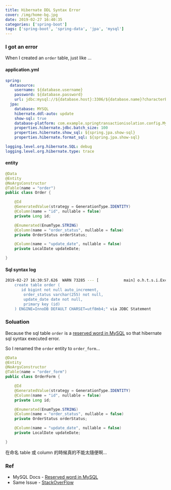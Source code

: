 ```yaml
---
title: Hibernate DDL Syntax Error
cover: /img/home-bg.jpg
date: 2019-02-27 16:40:35
categories: ['spring-boot']
tags: ['spring-boot', 'spring-data', 'jpa', 'mysql']
---
```

### I got an error
When I created an `order` table, just like ...

#### application.yml
```yaml
spring:
  datasource:
    username: ${database.username}
    password: ${database.password}
    url: jdbc:mysql://${database.host}:3306/${database.name}?characterEncoding=utf-8&useUnicode=true&useSSL=false&rewriteBatchedStatements=TRUE
  jpa:
    database: MYSQL
    hibernate.ddl-auto: update
    show-sql: true
    database-platform: com.example.springtransactionisolation.config.MySQL5InnoDBDialectUtf8mb4
    properties.hibernate.jdbc.batch_size: 100
    properties.hibernate.show_sql: ${spring.jpa.show-sql}
    properties.hibernate.format_sql: ${spring.jpa.show-sql}

logging.level.org.hibernate.SQL: debug
logging.level.org.hibernate.type: trace
```

#### entity
```java
@Data
@Entity
@NoArgsConstructor
@Table(name = "order")
public class Order {

    @Id
    @GeneratedValue(strategy = GenerationType.IDENTITY)
    @Column(name = "id", nullable = false)
    private Long id;

    @Enumerated(EnumType.STRING)
    @Column(name = "order_status", nullable = false)
    private OrderStatus orderStatus;

    @Column(name = "update_date", nullable = false)
    private LocalDate updateDate;

}
```

#### Sql syntax log
```bash
2019-02-27 16:30:57.626  WARN 73285 --- [           main] o.h.t.s.i.ExceptionHandlerLoggedImpl     : GenerationTarget encountered exception accepting command : Error executing DDL "
    create table order (
       id bigint not null auto_increment,
        order_status varchar(255) not null,
        update_date date not null,
        primary key (id)
    ) ENGINE=InnoDB DEFAULT CHARSET=utf8mb4;" via JDBC Statement
```

### Soluation
Because the sql table `order` is a [reserved word in MySQL](https://dev.mysql.com/doc/refman/8.0/en/keywords.html#keywords-8-0-detailed-U) so that hibernate sql syntax executed error.

So I renamed the `order` entity to `order_form`...
```java
@Data
@Entity
@NoArgsConstructor
@Table(name = "order_form")
public class OrderForm {

    @Id
    @GeneratedValue(strategy = GenerationType.IDENTITY)
    @Column(name = "id", nullable = false)
    private Long id;

    @Enumerated(EnumType.STRING)
    @Column(name = "order_status", nullable = false)
    private OrderStatus orderStatus;

    @Column(name = "update_date", nullable = false)
    private LocalDate updateDate;

}
```

在命名 table 或 column 的時候真的不能太隨便啊...

### Ref
* MySQL Docs - [Reserved word in MySQL](https://dev.mysql.com/doc/refman/8.0/en/keywords.html#keywords-8-0-detailed-U)
* Same Issue - [StackOverFlow](https://stackoverflow.com/questions/50727853/you-have-an-error-in-your-sql-syntax-hibernate-and-mysql)